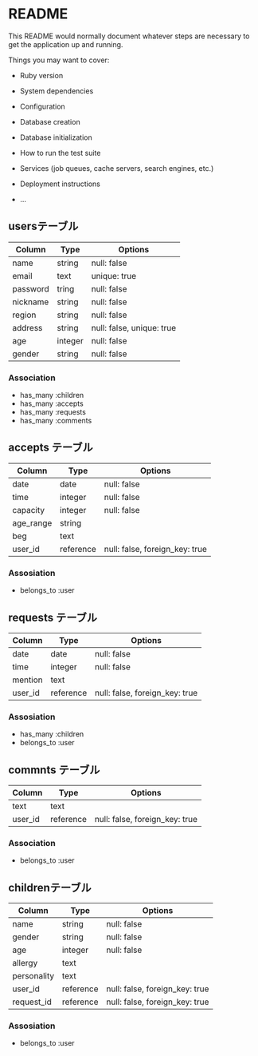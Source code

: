# README

This README would normally document whatever steps are necessary to get the
application up and running.

Things you may want to cover:

* Ruby version

* System dependencies

* Configuration

* Database creation

* Database initialization

* How to run the test suite

* Services (job queues, cache servers, search engines, etc.)

* Deployment instructions

* ...

## usersテーブル
|Column|Type|Options|
|------|----|-------|
|name|string|null: false|
|email|text|unique: true|
|password|tring|null: false|
|nickname|string|null: false|
|region|string|null: false|
|address|string|null: false, unique: true|
|age|integer|null: false|
|gender|string|null: false|

### Association
- has_many :children
- has_many :accepts
- has_many :requests
- has_many :comments


## accepts テーブル
|Column|Type|Options|
|------|----|-------|
|date|date|null: false|
|time|integer|null: false|
|capacity|integer|null: false|
|age_range|string||
|beg|text||
|user_id|reference|null: false, foreign_key: true|

### Assosiation
- belongs_to :user


## requests テーブル
|Column|Type|Options|
|------|----|-------|
|date|date|null: false|
|time|integer|null: false|
|mention|text||
|user_id|reference|null: false, foreign_key: true|

### Assosiation
- has_many :children
- belongs_to :user


## commnts テーブル
|Column|Type|Options|
|------|----|-------|
|text|text||
|user_id|reference|null: false, foreign_key: true|

### Association
- belongs_to :user

## childrenテーブル
|Column|Type|Options|
|------|----|-------|
|name|string|null: false|
|gender|string|null: false|
|age|integer|null: false|
|allergy|text||
|personality|text||
|user_id|reference|null: false, foreign_key: true|
|request_id|reference|null: false, foreign_key: true|

### Assosiation
- belongs_to :user